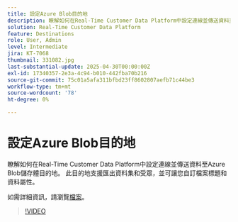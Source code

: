 ```yaml
---
title: 設定Azure Blob目的地
description: 瞭解如何在Real-Time Customer Data Platform中設定連線並傳送資料至Azure Blob儲存體目的地。
solution: Real-Time Customer Data Platform
feature: Destinations
role: User, Admin
level: Intermediate
jira: KT-7068
thumbnail: 331082.jpg
last-substantial-update: 2025-04-30T00:00:00Z
exl-id: 17340357-2e3a-4c94-b010-442fba70b216
source-git-commit: 75c01a5afa311bfbd23ff8602807aefb71c44be3
workflow-type: tm+mt
source-wordcount: '78'
ht-degree: 0%

---
```


# 設定Azure Blob目的地

瞭解如何在Real-Time Customer Data Platform中設定連線並傳送資料至Azure Blob儲存體目的地。 此目的地支援匯出資料集和受眾，並可讓您自訂檔案標題和資料屬性。

如需詳細資訊，請瀏覽[檔案](https://experienceleague.adobe.com/zh-hant/docs/experience-platform/destinations/catalog/cloud-storage/azure-blob)。

>[!VIDEO](https://video.tv.adobe.com/v/331082/?learn=on&enablevpops)

